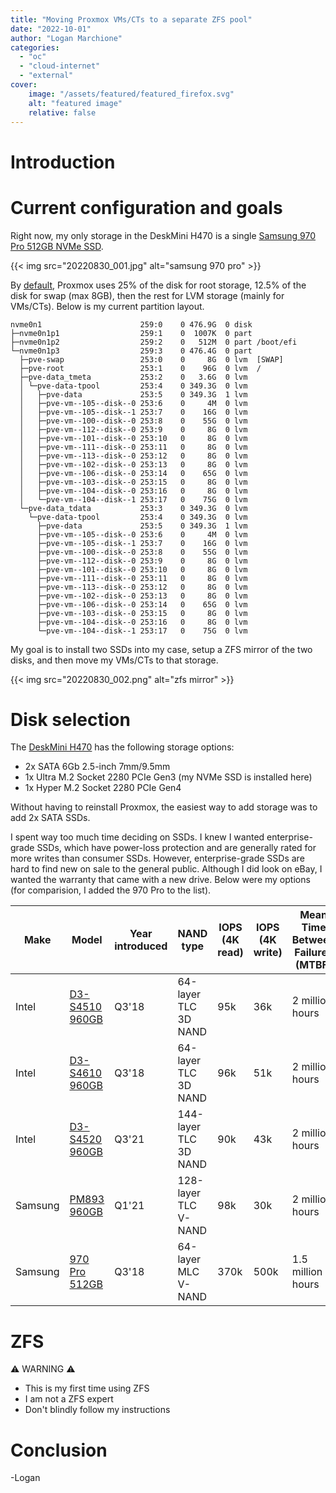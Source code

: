 ```yaml
---
title: "Moving Proxmox VMs/CTs to a separate ZFS pool"
date: "2022-10-01"
author: "Logan Marchione"
categories:
  - "oc"
  - "cloud-internet"
  - "external"
cover:
    image: "/assets/featured/featured_firefox.svg"
    alt: "featured image"
    relative: false
---
```


# Introduction

# Current configuration and goals

Right now, my only storage in the DeskMini H470 is a single [Samsung 970 Pro 512GB NVMe SSD](https://semiconductor.samsung.com/consumer-storage/internal-ssd/970pro/).

{{< img src="20220830_001.jpg" alt="samsung 970 pro" >}}

By [default](https://pve.proxmox.com/wiki/Installation), Proxmox uses 25% of the disk for root storage, 12.5% of the disk for swap (max 8GB), then the rest for LVM storage (mainly for VMs/CTs). Below is my current partition layout.

```
nvme0n1                      259:0    0 476.9G  0 disk 
├─nvme0n1p1                  259:1    0  1007K  0 part 
├─nvme0n1p2                  259:2    0   512M  0 part /boot/efi
└─nvme0n1p3                  259:3    0 476.4G  0 part 
  ├─pve-swap                 253:0    0     8G  0 lvm  [SWAP]
  ├─pve-root                 253:1    0    96G  0 lvm  /
  ├─pve-data_tmeta           253:2    0   3.6G  0 lvm  
  │ └─pve-data-tpool         253:4    0 349.3G  0 lvm  
  │   ├─pve-data             253:5    0 349.3G  1 lvm  
  │   ├─pve-vm--105--disk--0 253:6    0     4M  0 lvm  
  │   ├─pve-vm--105--disk--1 253:7    0    16G  0 lvm  
  │   ├─pve-vm--100--disk--0 253:8    0    55G  0 lvm  
  │   ├─pve-vm--112--disk--0 253:9    0     8G  0 lvm  
  │   ├─pve-vm--101--disk--0 253:10   0     8G  0 lvm  
  │   ├─pve-vm--111--disk--0 253:11   0     8G  0 lvm  
  │   ├─pve-vm--113--disk--0 253:12   0     8G  0 lvm  
  │   ├─pve-vm--102--disk--0 253:13   0     8G  0 lvm  
  │   ├─pve-vm--106--disk--0 253:14   0    65G  0 lvm  
  │   ├─pve-vm--103--disk--0 253:15   0     8G  0 lvm  
  │   ├─pve-vm--104--disk--0 253:16   0     8G  0 lvm  
  │   └─pve-vm--104--disk--1 253:17   0    75G  0 lvm  
  └─pve-data_tdata           253:3    0 349.3G  0 lvm  
    └─pve-data-tpool         253:4    0 349.3G  0 lvm  
      ├─pve-data             253:5    0 349.3G  1 lvm  
      ├─pve-vm--105--disk--0 253:6    0     4M  0 lvm  
      ├─pve-vm--105--disk--1 253:7    0    16G  0 lvm  
      ├─pve-vm--100--disk--0 253:8    0    55G  0 lvm  
      ├─pve-vm--112--disk--0 253:9    0     8G  0 lvm  
      ├─pve-vm--101--disk--0 253:10   0     8G  0 lvm  
      ├─pve-vm--111--disk--0 253:11   0     8G  0 lvm  
      ├─pve-vm--113--disk--0 253:12   0     8G  0 lvm  
      ├─pve-vm--102--disk--0 253:13   0     8G  0 lvm  
      ├─pve-vm--106--disk--0 253:14   0    65G  0 lvm  
      ├─pve-vm--103--disk--0 253:15   0     8G  0 lvm  
      ├─pve-vm--104--disk--0 253:16   0     8G  0 lvm  
      └─pve-vm--104--disk--1 253:17   0    75G  0 lvm  

```

My goal is to install two SSDs into my case, setup a ZFS mirror of the two disks, and then move my VMs/CTs to that storage.

{{< img src="20220830_002.png" alt="zfs mirror" >}}

# Disk selection

The [DeskMini H470](https://www.asrock.com/nettop/Intel/DeskMini%20H470%20Series/index.asp#Specification) has the following storage options:

- 2x SATA 6Gb 2.5-inch 7mm/9.5mm
- 1x Ultra M.2 Socket 2280 PCIe Gen3 (my NVMe SSD is installed here)
- 1x Hyper M.2 Socket 2280 PCIe Gen4

Without having to reinstall Proxmox, the easiest way to add storage was to add 2x SATA SSDs.

I spent way too much time deciding on SSDs. I knew I wanted enterprise-grade SSDs, which have power-loss protection and are generally rated for more writes than consumer SSDs. However, enterprise-grade SSDs are hard to find new on sale to the general public. Although I did look on eBay, I wanted the warranty that came with a new drive. Below were my options (for comparision, I added the 970 Pro to the list).

| Make    | Model                                                                                                                                     | Year introduced  | NAND type             | IOPS (4K read) | IOPS (4K write) | Mean Time Between Failures (MTBF) | Endurance Rating (Lifetime Writes) | Price                                                                                                                                                                                                                   |
|---------|-------------------------------------------------------------------------------------------------------------------------------------------|------------------|-----------------------|----------------|-----------------|-----------------------------------|------------------------------------|-------------------------------------------------------------------------------------------------------------------------------------------------------------------------------------------------------------------------|
| Intel   | [D3-S4510 960GB](https://ark.intel.com/content/www/us/en/ark/products/134912/intel-ssd-d3s4510-series-960gb-2-5in-sata-6gbs-3d2-tlc.html) | Q3'18            | 64-layer TLC 3D NAND  | 95k            | 36k             | 2 million hours                   | 3.5 PBW                            | [$265 @ Newegg](https://www.newegg.com/intel-d3-s4510-960gb/p/0D9-002V-003V6?Item=0D9-002V-003V6), [$261 @ B&H](https://www.bhphotovideo.com/c/product/1466176-REG/intel_ssdsc2kb960g801_s4510_960gb_internal_ssd.html) |
| Intel   | [D3-S4610 960GB](https://ark.intel.com/content/www/us/en/ark/products/134917/intel-ssd-d3s4610-series-960gb-2-5in-sata-6gbs-3d2-tlc.html) | Q3'18            | 64-layer TLC 3D NAND  | 96k            | 51k             | 2 million hours                   | 5.8 PBW                            | [$351 @ Insight](https://www.insight.com/en_US/shop/product/SSDSC2KG960G801/INTEL/SSDSC2KG960G801/Intel-SolidState-Drive-D3S4610-Series--SSD--960-GB--SATA-6Gbs/)                                                       |
| Intel   | [D3-S4520 960GB](https://ark.intel.com/content/www/us/en/ark/products/208143/intel-ssd-d3s4520-series-960gb-2-5in-sata-6gbs-3d4-tlc.html) | Q3'21            | 144-layer TLC 3D NAND | 90k            | 43k             | 2 million hours                   | 5.3 PBW                            | [$285 @ Insight](https://www.insight.com/en_US/shop/product/SSDSC2KB960GZ01/INTEL/SSDSC2KB960GZ01/Intel-SolidState-Drive-D3S4520-Series--SSD--960-GB--SATA-6Gbs/)                                                       |
| Samsung | [PM893 960GB](https://semiconductor.samsung.com/ssd/datacenter-ssd/pm893/mz7l3960hcjr-00a07/)                                             | Q1'21            | 128-layer TLC V-NAND  | 98k            | 30k             | 2 million hours                   | 1.752 PBW                          | [$171 @ SuperMicro](https://store.supermicro.com/960gb-sata-hds-s2t0-mz7l3960hcjra7.html), [$218 @ CDW](https://www.cdw.com/product/samsung-pm893-960gb-2.5-sata-6gbps-solid-state-drive/6763102)                       |
| Samsung | [970 Pro 512GB](https://semiconductor.samsung.com/consumer-storage/internal-ssd/970pro/)                                                  | Q3'18            | 64-layer MLC V-NAND   | 370k           | 500k            | 1.5 million hours                 | 0.6 PBW                            | $149 (at time of purchase in 2021)                                                                                                                                                                                      |

# ZFS

:warning: WARNING :warning:

- This is my first time using ZFS
- I am not a ZFS expert
- Don't blindly follow my instructions

# 

# Conclusion

\-Logan

